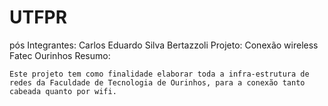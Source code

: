# UTFPR
pós
Integrantes:
    Carlos Eduardo Silva Bertazzoli
    Projeto: Conexão wireless Fatec Ourinhos
    Resumo:
    
    Este projeto tem como finalidade elaborar toda a infra-estrutura de redes da Faculdade de Tecnologia de Ourinhos, para a conexão tanto cabeada quanto por wifi.
